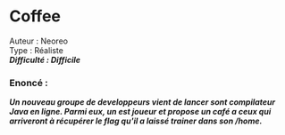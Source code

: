 # Coffee

Auteur : Neoreo  
Type : Réaliste   
***Difficulté : Difficile***

### Enoncé : 

***Un nouveau groupe de developpeurs vient de lancer sont compilateur Java en ligne. Parmi eux, un est joueur et propose un café a ceux qui arriveront à récupérer le flag qu'il a laissé trainer dans son /home.***




